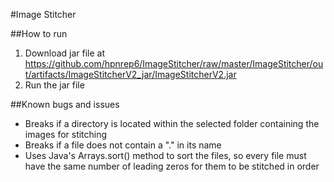 #Image Stitcher

##How to run

1. Download jar file at https://github.com/hpnrep6/ImageStitcher/raw/master/ImageStitcher/out/artifacts/ImageStitcherV2_jar/ImageStitcherV2.jar
2. Run the jar file

##Known bugs and issues
- Breaks if a directory is located within the selected folder containing the images for stitching
- Breaks if a file does not contain a "." in its name
- Uses Java's Arrays.sort() method to sort the files, so every file must have the same number of leading zeros for them to be stitched in order
